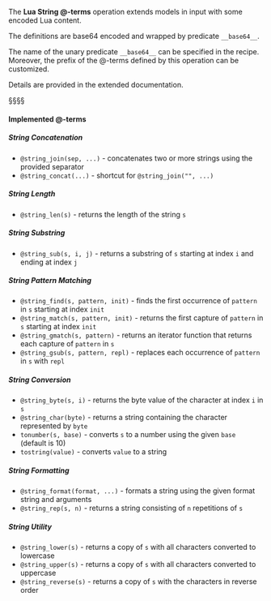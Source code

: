 The **Lua String @-terms** operation extends models in input with some encoded Lua content.

The definitions are base64 encoded and wrapped by predicate `__base64__`.

The name of the unary predicate `__base64__` can be specified in the recipe. 
Moreover, the prefix of the @-terms defined by this operation can be customized.

Details are provided in the extended documentation.

§§§§

#### Implemented @-terms

##### String Concatenation
* `@string_join(sep, ...)` - concatenates two or more strings using the provided separator
* `@string_concat(...)` - shortcut for `@string_join("", ...)`

##### String Length
* `@string_len(s)` - returns the length of the string `s`

##### String Substring
* `@string_sub(s, i, j)` - returns a substring of `s` starting at index `i` and ending at index `j`

##### String Pattern Matching
* `@string_find(s, pattern, init)` - finds the first occurrence of `pattern` in `s` starting at index `init`
* `@string_match(s, pattern, init)` - returns the first capture of `pattern` in `s` starting at index `init`
* `@string_gmatch(s, pattern)` - returns an iterator function that returns each capture of `pattern` in `s`
* `@string_gsub(s, pattern, repl)` - replaces each occurrence of `pattern` in `s` with `repl`

##### String Conversion
* `@string_byte(s, i)` - returns the byte value of the character at index `i` in `s`
* `@string_char(byte)` - returns a string containing the character represented by `byte`
* `tonumber(s, base)` - converts `s` to a number using the given `base` (default is 10)
* `tostring(value)` - converts `value` to a string

##### String Formatting
* `@string_format(format, ...)` - formats a string using the given format string and arguments
* `@string_rep(s, n)` - returns a string consisting of `n` repetitions of `s`

##### String Utility
* `@string_lower(s)` - returns a copy of `s` with all characters converted to lowercase
* `@string_upper(s)` - returns a copy of `s` with all characters converted to uppercase
* `@string_reverse(s)` - returns a copy of `s` with the characters in reverse order
